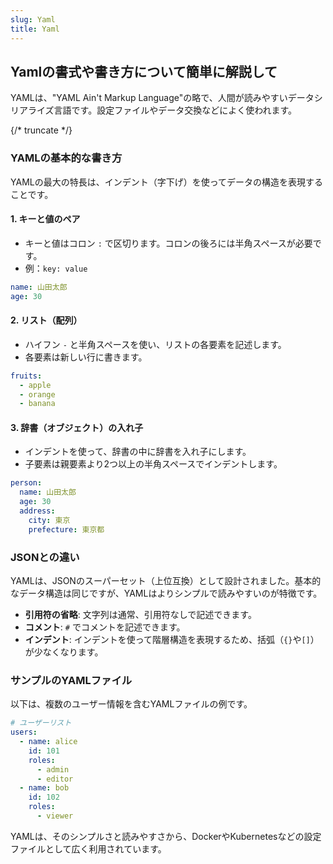 ```yaml
---
slug: Yaml
title: Yaml
---
```


## Yamlの書式や書き方について簡単に解説して

YAMLは、"YAML Ain't Markup Language"の略で、人間が読みやすいデータシリアライズ言語です。設定ファイルやデータ交換などによく使われます。

{/* truncate */}

### YAMLの基本的な書き方

YAMLの最大の特長は、インデント（字下げ）を使ってデータの構造を表現することです。

#### 1\. キーと値のペア

  * キーと値はコロン `:` で区切ります。コロンの後ろには半角スペースが必要です。
  * 例：`key: value`

<!-- end list -->

```yaml
name: 山田太郎
age: 30
```

#### 2\. リスト（配列）

  * ハイフン `-` と半角スペースを使い、リストの各要素を記述します。
  * 各要素は新しい行に書きます。

<!-- end list -->

```yaml
fruits:
  - apple
  - orange
  - banana
```

#### 3\. 辞書（オブジェクト）の入れ子

  * インデントを使って、辞書の中に辞書を入れ子にします。
  * 子要素は親要素より2つ以上の半角スペースでインデントします。

<!-- end list -->

```yaml
person:
  name: 山田太郎
  age: 30
  address:
    city: 東京
    prefecture: 東京都
```

### JSONとの違い

YAMLは、JSONのスーパーセット（上位互換）として設計されました。基本的なデータ構造は同じですが、YAMLはよりシンプルで読みやすいのが特徴です。

  * **引用符の省略**: 文字列は通常、引用符なしで記述できます。
  * **コメント**: `#` でコメントを記述できます。
  * **インデント**: インデントを使って階層構造を表現するため、括弧（`{}`や`[]`）が少なくなります。

### サンプルのYAMLファイル

以下は、複数のユーザー情報を含むYAMLファイルの例です。

```yaml
# ユーザーリスト
users:
  - name: alice
    id: 101
    roles:
      - admin
      - editor
  - name: bob
    id: 102
    roles:
      - viewer
```

YAMLは、そのシンプルさと読みやすさから、DockerやKubernetesなどの設定ファイルとして広く利用されています。
